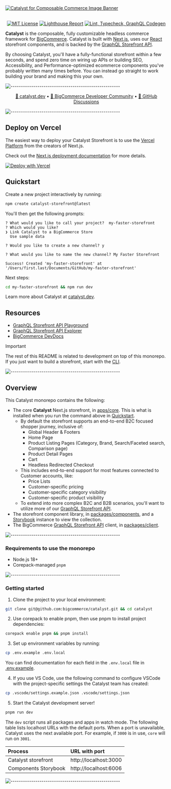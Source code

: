<a href="https://catalyst.dev" target="_blank" rel="noopener norerrer">
  <img src="https://storage.googleapis.com/bigcommerce-developers/images/catalyst_readme_banner.png" alt="Catalyst for Composable Commerce Image Banner" title="Catalyst">
</a>

<br />
<br />

<div align="center">

[![MIT License](https://img.shields.io/github/license/bigcommerce/catalyst)](LICENSE.md)
[![Lighthouse Report](https://github.com/bigcommerce/catalyst/actions/workflows/lighthouse.yml/badge.svg)](https://github.com/bigcommerce/catalyst/actions/workflows/lighthouse.yml) [![Lint, Typecheck, GraphQL Codegen](https://github.com/bigcommerce/catalyst/actions/workflows/basic.yml/badge.svg)](https://github.com/bigcommerce/catalyst/actions/workflows/basic.yml)

</div>

**Catalyst** is the composable, fully customizable headless commerce framework for
[BigCommerce](https://www.bigcommerce.com/). Catalyst is built with [Next.js](https://nextjs.org/), uses
our [React](https://react.dev/) storefront components, and is backed by the
[GraphQL Storefront API](https://developer.bigcommerce.com/docs/storefront/graphql).

By choosing Catalyst, you'll have a fully-functional storefront within a few seconds, and spend zero time on wiring
up APIs or building SEO, Accessibility, and Performance-optimized ecommerce components you've probably written many
times before. You can instead go straight to work building your brand and making this your own.

![-----------------------------------------------------](https://storage.googleapis.com/bigcommerce-developers/images/catalyst_readme_hr.png)

<p align="center">
 <a href="https://www.catalyst.dev">🚀 catalyst.dev</a> •
 <a href="https://developer.bigcommerce.com/community">🤗 BigCommerce Developer Community</a> •
 <a href="https://github.com/bigcommerce/catalyst/discussions">💬 GitHub Discussions</a>
</p>

![-----------------------------------------------------](https://storage.googleapis.com/bigcommerce-developers/images/catalyst_readme_hr.png)


## Deploy on Vercel

The easiest way to deploy your Catalyst Storefront is to use the [Vercel Platform](https://vercel.com/new?utm_medium=default-template&filter=next.js&utm_source=create-next-app&utm_campaign=create-next-app-readme) from the creators of Next.js.

Check out the [Next.js deployment documentation](https://nextjs.org/docs/deployment) for more details.

<div align="left">
  <a href="https://vercel.com/new/clone?repository-url=https://github.com/bigcommerce/catalyst&env=BIGCOMMERCE_STORE_HASH,BIGCOMMERCE_CHANNEL_ID,BIGCOMMERCE_ACCESS_TOKEN,BIGCOMMERCE_CUSTOMER_IMPERSONATION_TOKEN,AUTH_SECRET&envDescription=API+Keys+needed+to+deploy+your+Catalyst+Storefront&envLink=https://github.com/bigcommerce/catalyst/blob/main/.env.example&project-name=my-faster-storefront&repository-name=my-faster-storefront&demo-title=BigCommerce+Catalyst+with+Vercel&demo-description=Create+a+BigCommerce+Catalyst+Storefront+and+Deploy+to+Vercel&demo-url=catalyst-git-main.store&demo-image=https://storage.googleapis.com/s.mkswft.com/RmlsZTozODgzZmY3Yy1hNmVlLTQ1MGUtYjRkMS1mMjEyNzgxNjk5MTY%3D/Social-image-Catalyst.png"><img src="https://vercel.com/button" alt="Deploy with Vercel"/></a>
</div>

## Quickstart

Create a new project interactively by running:

```bash
npm create catalyst-storefront@latest
```

You'll then get the following prompts:

```console
? What would you like to call your project?  my-faster-storefront
? Which would you like?
❯ Link Catalyst to a BigCommerce Store
  Use sample data

? Would you like to create a new channel? y

? What would you like to name the new channel? My Faster Storefront

Success! Created 'my-faster-storefront' at '/Users/first.last/Documents/GitHub/my-faster-storefront'
```

Next steps:

```bash
cd my-faster-storefront && npm run dev
```
Learn more about Catalyst at [catalyst.dev](https://catalyst.dev).

## Resources

- [GraphQL Storefront API Playground](https://developer.bigcommerce.com/graphql-storefront/playground)
- [GraphQL Storefront API Explorer](https://developer.bigcommerce.com/graphql-storefront/explorer)
- [BigCommerce DevDocs](https://developer.bigcommerce.com/docs/build)

> [!IMPORTANT]
> The rest of this README is related to development on top of this monorepo.
> If you just want to build a storefront, start with the [CLI](#quickstart).

![-----------------------------------------------------](https://storage.googleapis.com/bigcommerce-developers/images/catalyst_readme_hr.png)

## Overview

This Catalyst monorepo contains the following:

- The core **Catalyst** Next.js storefront, in [apps/core](apps/core). This is what is installed when you run the command above in [Quickstart](#quickstart).
  - By default the storefront supports an end-to-end B2C focused shopper journey, inclusive of:
    - Global Header & Footers
    - Home Page
    - Product Listing Pages (Category, Brand, Search/Faceted search, Comparison page)
    - Product Detail Pages
    - Cart
    - Headless Redirected Checkout
  - This includes end-to-end support for most features connected to Customer accounts, like:
    - Price Lists
    - Customer-specific pricing
    - Customer-specific category visibility
    - Customer-specific product visibility
  - To extend into more complex B2C and B2B scenarios, you'll want to utilize more of our [GraphQL Storefront API](https://developer.bigcommerce.com/docs/storefront/graphql).
- The storefront component library, in [packages/components](packages/components), and a [Storybook](https://storybook.js.org/) instance to view the collection.
- The BigCommerce [GraphQL Storefront API](https://developer.bigcommerce.com/docs/graphql-storefront) client, in [packages/client](packages/client).

![-----------------------------------------------------](https://storage.googleapis.com/bigcommerce-developers/images/catalyst_readme_hr.png)

### Requirements to use the monorepo

- Node.js 18+
- Corepack-managed `pnpm`

![-----------------------------------------------------](https://storage.googleapis.com/bigcommerce-developers/images/catalyst_readme_hr.png)

### Getting started

1. Clone the project to your local environment:

```bash
git clone git@github.com:bigcommerce/catalyst.git && cd catalyst
```

2. Use corepack to enable pnpm, then use pnpm to install project dependencies:

```bash
corepack enable pnpm && pnpm install
```

3. Set up environment variables by running:

```bash
cp .env.example .env.local
```

You can find documentation for each field in the `.env.local` file in [.env.example](.env.example).

4. If you use VS Code, use the following command to configure VSCode with the project-specific settings the Catalyst team has created:

```bash
cp .vscode/settings.example.json .vscode/settings.json
```

5. Start the Catalyst development server!

```bash
pnpm run dev
```

The `dev` script runs all packages and apps in watch mode.
The following table lists localhost URLs with the default ports.
When a port is unavailable, Catalyst uses the next available port.
For example, if `3000` is in use, `core` will run on `3001`.

| Process              | URL with port         |
| :------------------- | :-------------------- |
| Catalyst storefront  | http://localhost:3000 |
| Components Storybook | http://localhost:6006 |

![-----------------------------------------------------](https://storage.googleapis.com/bigcommerce-developers/images/catalyst_readme_hr.png)
